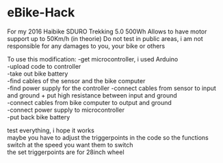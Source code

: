 # eBike-Hack
For my 2016 Haibike SDURO Trekking 5.0 500Wh
Allows to have motor support up to 50Km/h (in theorie)
Do not test in public areas, i am not responsible for any damages to you, your bike or others

To use this modification: 
-get microcontroller, i used Arduino\
-upload code to controller\
-take out bike battery\
-find cables of the sensor and the bike computer\
-find power supply for the controller
-connect cables from sensor to input and ground + put high resistance between input and ground\
-connect cables from bike computer to output and ground\
-connect power supply to microcontroller\
-put back bike battery

test everything, i hope it works\
maybe you have to adjust the triggerpoints in the code so the functions switch at the speed you want them to switch\
the set triggerpoints are for 28inch wheel
